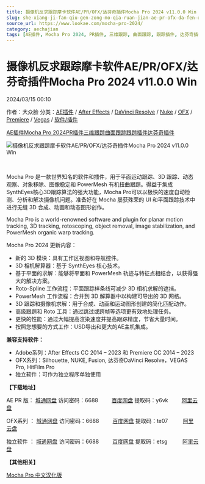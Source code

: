 ```yaml
---
title: 摄像机反求跟踪摩卡软件AE/PR/OFX/达芬奇插件Mocha Pro 2024 v11.0.0 Win
slug: she-xiang-ji-fan-qiu-gen-zong-mo-qia-ruan-jian-ae-pr-ofx-da-fen-qi-cha-jian-mocha-pro-2024-v11-0-0-win
source_url: https://www.lookae.com/mocha-pro-2024/
category: aechajian
tags: [AE插件, Mocha Pro 2024, PR插件, 三维跟踪, 曲面跟踪, 跟踪插件, 达芬奇插件]
---
```

# 摄像机反求跟踪摩卡软件AE/PR/OFX/达芬奇插件Mocha Pro 2024 v11.0.0 Win

2024/03/15 00:10

作者：大众脸
分类：[AE插件](https://www.lookae.com/after-effects/aechajian/) / [After Effects](https://www.lookae.com/after-effects/) / [DaVinci Resolve](https://www.lookae.com/qitarjcj/resolvezy/) / [Nuke](https://www.lookae.com/qitarjcj/nukezy/) / [OFX](https://www.lookae.com/qitarjcj/ofxzy/) / [Premiere](https://www.lookae.com/qitarjcj/premierezy/) / [Vegas](https://www.lookae.com/qitarjcj/vegaszy/) / [软件/插件](https://www.lookae.com/qitarjcj/)

[AE插件](https://www.lookae.com/tag/ae%e6%8f%92%e4%bb%b6/)[Mocha Pro 2024](https://www.lookae.com/tag/mocha-pro-2024/)[PR插件](https://www.lookae.com/tag/pr%e6%8f%92%e4%bb%b6/)[三维跟踪](https://www.lookae.com/tag/%e4%b8%89%e7%bb%b4%e8%b7%9f%e8%b8%aa/)[曲面跟踪](https://www.lookae.com/tag/%e6%9b%b2%e9%9d%a2%e8%b7%9f%e8%b8%aa/)[跟踪插件](https://www.lookae.com/tag/%e8%b7%9f%e8%b8%aa%e6%8f%92%e4%bb%b6/)[达芬奇插件](https://www.lookae.com/tag/%e8%be%be%e8%8a%ac%e5%a5%87%e6%8f%92%e4%bb%b6/)

![摄像机反求跟踪摩卡软件AE/PR/OFX/达芬奇插件Mocha Pro 2024 v11.0.0 Win](https://www.lookae.com/wp-content/uploads/2024/03/Mocha-Pro-2024.jpg "摄像机反求跟踪摩卡软件AE/PR/OFX/达芬奇插件Mocha Pro 2024 v11.0.0 Win-LookAE.com")

[﻿﻿﻿](https://cloud.video.taobao.com/play/u/null/p/1/e/6/t/1/453683423300.mp4)

Mocha Pro 是一款世界知名的软件和插件，用于平面运动跟踪、3D 跟踪、动态观察、对象移除、图像稳定和 PowerMesh 有机扭曲跟踪。得益于集成SynthEyes核心3D跟踪算法的强大功能，Mocha Pro可以以极快的速度自动检测、分析和解决摄像机问题。准备好在 Mocha 屡获殊荣的 UI 和平面跟踪技术中进行无缝 3D 合成、动画和动态图形创作。

Mocha Pro is a world-renowned software and plugin for planar motion tracking, 3D tracking, rotoscoping, object removal, image stabilization, and PowerMesh organic warp tracking.

Mocha Pro 2024 更新内容：

* 新的 3D 模块：具有工作区视图和导航控件。
* 3D 相机解算器：基于 SynthEyes 核心技术。
* 基于平面的求解：能够将平面和 PowerMesh 轨迹与特征点相结合，以获得强大的解决方案。
* Roto-Spline 工作流程：平面跟踪样条线可减少 3D 相机求解的遮挡。
* PowerMesh 工作流程：合并到 3D 解算器中以构建可导出的 3D 网格。
* 3D 跟踪和摄像机求解：用于合成、动画和运动图形创建的简化匹配动作。
* 高级跟踪和 Roto 工具：通过跳过或跨帧等选项更有效地处理任务。
* 更快的性能：通过大幅提高渲染速度并提高跟踪精度，节省大量时间。
* 按照您想要的方式工作：USD导出和更大的AE主机集成。

**兼容支持软件：**

* Adobe系列：After Effects CC 2014 – 2023 和 Premiere CC 2014 – 2023
* OFX系列：Silhouette, NUKE, Fusion, 达芬奇DaVinci Resolve，VEGAS Pro, HitFilm Pro
* 独立软件：可作为独立程序单独使用

**【下载地址】**

AE PR 版： [城通网盘](https://url70.ctfile.com/f/2827370-1036430336-c345bf?p=4431) 访问密码：6688         [百度网盘](https://pan.baidu.com/s/1iZrtmNArs22qHstF1I5iOA?pwd=y6vk) 提取码：y6vk         [阿里云盘](https://www.alipan.com/s/ujEdTS7TF3m)

OFX系列 ： [城通网盘](https://url70.ctfile.com/f/2827370-1036430327-4fcefc?p=4431) 访问密码：6688         [百度网盘](https://pan.baidu.com/s/17-rVpACXXA6dXlAxb-LUXQ?pwd=te07) 提取码：te07          [阿里云盘](https://www.alipan.com/s/RCEiBnLQ9Md)

独立软件 ： [城通网盘](https://url70.ctfile.com/f/2827370-1036430288-b38df3?p=4431) 访问密码：6688         [百度网盘](https://pan.baidu.com/s/1NqizgFufOHn-vfHKx5_6RQ?pwd=etsg) 提取码：etsg          [阿里云盘](https://www.alipan.com/s/R4AZex7zpTP)

**【其他相关】**

[Mocha Pro 中文汉化版](https://www.lookae.com/tag/mocha%e4%b8%ad%e6%96%87/)
